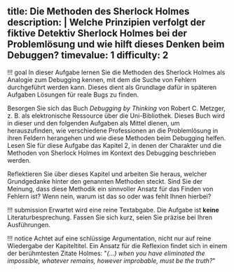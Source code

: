 title: Die Methoden des Sherlock Holmes
description: |
  Welche Prinzipien verfolgt der fiktive Detektiv Sherlock Holmes bei der Problemlösung und wie
  hilft dieses Denken beim Debuggen?
timevalue: 1
difficulty: 2
---
!!! goal 
    In dieser Aufgabe lernen Sie die Methoden des Sherlock Holmes als Analogie zum Debugging kennen,
    mit dem die Suche von Fehlern durchgeführt werden kann. 
    Dieses dient als Grundlage dafür in späteren Aufgaben Lösungen für reale Bugs zu finden.

Besorgen Sie sich das Buch _Debugging by Thinking_ von Robert C. Metzger, z. B. als 
elektronische Ressource über die Uni-Bibliothek. 
Dieses Buch wird in dieser und den folgenden Aufgaben als Mittel dienen, um herauszufinden, wie 
verschiedene Professionen an die Problemlösung in ihren Feldern herangehen und wie diese 
Methoden beim Debugging helfen.
Lesen Sie für diese Aufgabe das Kapitel 2, in denen der Charakter und die Methoden von Sherlock
Holmes im Kontext des Debugging beschrieben werden.

Reflektieren Sie über dieses Kapitel und arbeiten Sie heraus, welcher Grundgedanke hinter den
genannten Methoden steckt.
Sind Sie der Meinung, dass diese Methodik ein sinnvoller Ansatz für das Finden von Fehlern ist?
Wenn nein, warum ist das so oder was fehlt Ihnen hierbei?

!!! submission
    Erwartet wird eine reine Textabgabe.
    Die Aufgabe ist **keine** Literaturbesprechung.
    Fassen Sie sich kurz, seien Sie präzise bei Ihren Ausführungen.
    
!!! notice
    Achtet auf eine schlüssige Argumentation, nicht nur auf reine Wiedergabe der Kapiteltitel.
    Ein Ansatz für die Reflexion findet sich in einem der berühmtesten Zitate Holmes: "_(...) when
    you have eliminated the impossible, whatever remains, however improbable, must be the truth?_"